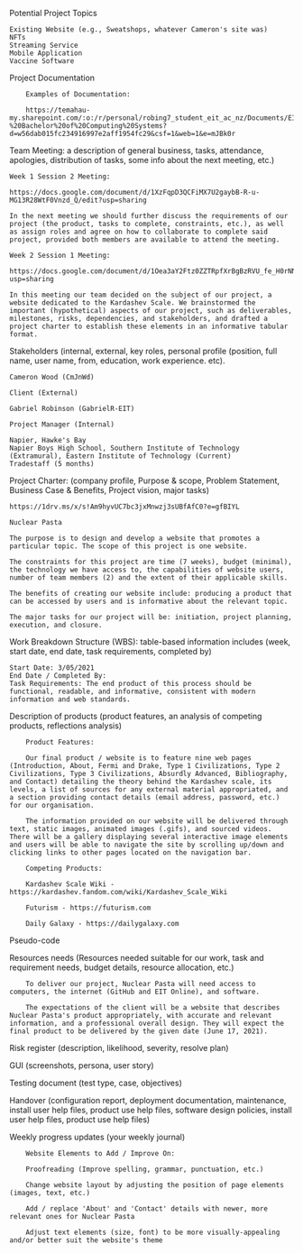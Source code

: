 Potential Project Topics

    Existing Website (e.g., Sweatshops, whatever Cameron's site was)
    NFTs
    Streaming Service
    Mobile Application
    Vaccine Software

Project Documentation

        Examples of Documentation:
        
        https://temahau-my.sharepoint.com/:o:/r/personal/robing7_student_eit_ac_nz/Documents/EIT%20Bachelor%20of%20Computing%20Systems/Gabriel%20Robinson%20-%20Bachelor%20of%20Computing%20Systems?d=w56dab015fc234916997e2aff1954fc29&csf=1&web=1&e=mJBk0r

Team Meeting: a description of general business, tasks, attendance, apologies, distribution of tasks, some info about the next meeting, etc.)

    Week 1 Session 2 Meeting:

    https://docs.google.com/document/d/1XzFqpD3QCFiMX7U2gaybB-R-u-MG13R28WtF0Vnzd_Q/edit?usp=sharing
    
    In the next meeting we should further discuss the requirements of our project (the product, tasks to complete, constraints, etc.), as well as assign roles and agree on how to collaborate to complete said project, provided both members are available to attend the meeting. 
    
    Week 2 Session 1 Meeting:

    https://docs.google.com/document/d/1Oea3aY2Ftz0ZZTRpfXrBgBzRVU_fe_H0rNN5iRSDeKo/edit?usp=sharing
    
    In this meeting our team decided on the subject of our project, a website dedicated to the Kardashev Scale. We brainstormed the important (hypothetical) aspects of our project, such as deliverables, milestones, risks, dependencies, and stakeholders, and drafted a project charter to establish these elements in an informative tabular format. 

Stakeholders (internal, external, key roles, personal profile (position, full name, user name, from, education, work experience. etc).

    Cameron Wood (CmJnWd)

    Client (External)

    Gabriel Robinson (GabrielR-EIT)

    Project Manager (Internal)
    
    Napier, Hawke's Bay
    Napier Boys High School, Southern Institute of Technology (Extramural), Eastern Institute of Technology (Current)
    Tradestaff (5 months)

Project Charter: (company profile, Purpose & scope, Problem Statement, Business Case & Benefits, Project vision, major tasks) 

    https://1drv.ms/x/s!Am9hyvUC7bc3jxMnwzj3sUBfAfC0?e=gfBIYL

    Nuclear Pasta
  
    The purpose is to design and develop a website that promotes a particular topic. The scope of this project is one website.
  
    The constraints for this project are time (7 weeks), budget (minimal), the technology we have access to, the capabilities of website users, number of team members (2) and the extent of their applicable skills. 
  
    The benefits of creating our website include: producing a product that can be accessed by users and is informative about the relevant topic.
  
    The major tasks for our project will be: initiation, project planning, execution, and closure.

Work Breakdown Structure (WBS): table-based information includes (week, start date, end date, task requirements, completed by) 

    Start Date: 3/05/2021 
    End Date / Completed By: 
    Task Requirements: The end product of this process should be functional, readable, and informative, consistent with modern information and web standards. 

Description of products (product features, an analysis of competing products, reflections analysis)

        Product Features:
        
        Our final product / website is to feature nine web pages (Introduction, About, Fermi and Drake, Type 1 Civilizations, Type 2 Civilizations, Type 3 Civilizations, Absurdly Advanced, Bibliography, and Contact) detailing the theory behind the Kardashev scale, its levels, a list of sources for any external material appropriated, and a section providing contact details (email address, password, etc.) for our organisation.
        
        The information provided on our website will be delivered through text, static images, animated images (.gifs), and sourced videos. There will be a gallery displaying several interactive image elements and users will be able to navigate the site by scrolling up/down and clicking links to other pages located on the navigation bar.  

        Competing Products:
        
        Kardashev Scale Wiki - https://kardashev.fandom.com/wiki/Kardashev_Scale_Wiki
        
        Futurism - https://futurism.com
        
        Daily Galaxy - https://dailygalaxy.com

Pseudo-code



Resources needs (Resources needed suitable for our work, task and requirement needs, budget details, resource allocation, etc.)

        To deliver our project, Nuclear Pasta will need access to computers, the internet (GitHub and EIT Online), and software.
        
        The expectations of the client will be a website that describes Nuclear Pasta's product appropriately, with accurate and relevant information, and a professional overall design. They will expect the final product to be delivered by the given date (June 17, 2021).

Risk register (description, likelihood, severity, resolve plan)



GUI (screenshots, persona, user story)



Testing document (test type, case, objectives)



Handover (configuration report, deployment documentation, maintenance, install user help files, product use help files, software design policies, install user help files, product use help files)



Weekly progress updates (your weekly journal)

        Website Elements to Add / Improve On:
        
        Proofreading (Improve spelling, grammar, punctuation, etc.)
        
        Change website layout by adjusting the position of page elements (images, text, etc.)
        
        Add / replace 'About' and 'Contact' details with newer, more relevant ones for Nuclear Pasta
        
        Adjust text elements (size, font) to be more visually-appealing and/or better suit the website's theme
        
        
        
